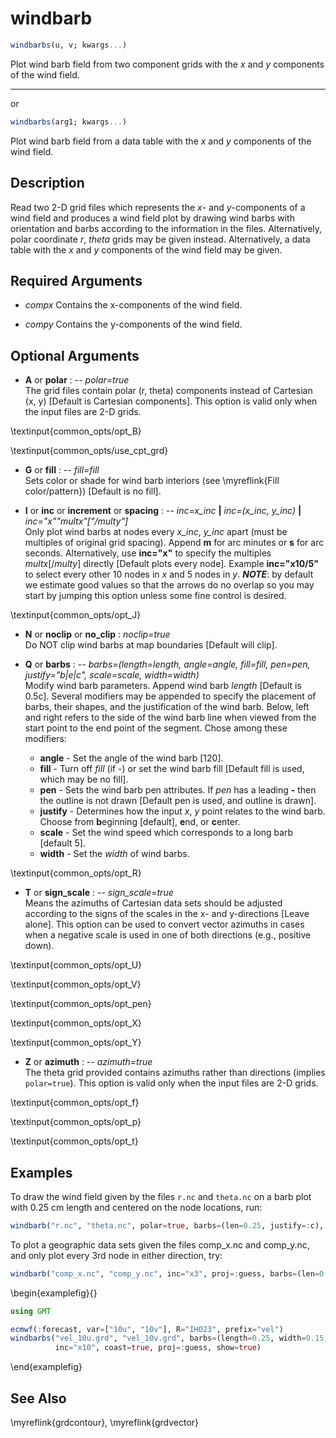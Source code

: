 # windbarb

```julia
windbarbs(u, v; kwargs...)
```

Plot wind barb field from two component grids with the *x* and *y* components of the wind field.

---
or

```julia
windbarbs(arg1; kwargs...)
```

Plot wind barb field from a data table with the *x* and *y* components of the wind field.

Description
-----------

Read two 2-D grid files which represents the *x*- and *y*-components of a wind field and produces
a wind field plot by drawing wind barbs with orientation and barbs according to the information in
the files. Alternatively, polar coordinate *r*, *theta* grids may be given instead. Alternatively,
a data table with the *x* and *y* components of the wind field may be given.

Required Arguments
------------------

- *compx* Contains the x-components of the wind field.

- *compy* Contains the y-components of the wind field.


Optional Arguments
------------------

- **A** or **polar** : -- *polar=true*\
    The grid files contain polar (r, theta) components instead of Cartesian (x, y) [Default is Cartesian components].
    This option is valid only when the input files are 2-D grids.

\textinput{common_opts/opt_B}

\textinput{common_opts/use_cpt_grd}

- **G** or **fill** : -- *fill=fill*\
    Sets color or shade for wind barb interiors (see \myreflink{Fill color/pattern}) [Default is no fill].


- **I** or **inc** or **increment** or **spacing** : -- *inc=x_inc* **|** *inc=(x_inc, y_inc)* **|** *inc="x""multx"["/multy"]*\
    Only plot wind barbs at nodes every *x\_inc*, *y\_inc* apart (must be multiples of original grid spacing).
    Append **m** for arc minutes or **s** for arc seconds. Alternatively, use **inc="x"** to specify the
    multiples *multx*[/*multy*] directly [Default plots every node]. Example **inc="x10/5"** to select every other
    10 nodes in *x* and 5 nodes in *y*. **_NOTE_**: by default we estimate good values so that the arrows do no
    overlap so you may start by jumping this option unless some fine control is desired.

\textinput{common_opts/opt_J}

- **N** or **noclip** or **no\_clip** : *noclip=true*\
    Do NOT clip wind barbs at map boundaries [Default will clip].

- **Q** or **barbs** : -- *barbs=(length=length, angle=angle, fill=fill, pen=pen, justify="b|e|c", scale=scale, width=width)*\
    Modify wind barb parameters. Append wind barb *length* [Default is 0.5c]. Several modifiers may be
    appended to specify the placement of barbs, their shapes, and the justification of the wind barb.
    Below, left and right refers to the side of the wind barb line when viewed from the start point to
    the end point of the segment. Chose among these modifiers:

    - **angle** - Set the angle of the wind barb [120].
    - **fill** - Turn off *fill* (if -) or set the wind barb fill [Default fill is used, which may be no fill].
    - **pen** - Sets the wind barb pen attributes. If *pen* has a leading **-** then the outline is not drawn
       [Default pen is used, and outline is drawn].
    - **justify** - Determines how the input *x*, *y* point relates to the wind barb. Choose from **b**eginning
       [default], **e**nd, or **c**enter.
    - **scale** - Set the wind speed which corresponds to a long barb [default 5].
    - **width** - Set the *width* of wind barbs.
 
\textinput{common_opts/opt_R}

- **T** or **sign_scale** : -- *sign_scale=true*\
    Means the azimuths of Cartesian data sets should be adjusted according to the
    signs of the scales in the x- and y-directions [Leave alone]. This option can
    be used to convert vector azimuths in cases when a negative scale is used in
    one of both directions (e.g., positive down).

\textinput{common_opts/opt_U}

\textinput{common_opts/opt_V}

\textinput{common_opts/opt_pen}

\textinput{common_opts/opt_X}

\textinput{common_opts/opt_Y}

- **Z** or **azimuth** : -- *azimuth=true*\
    The theta grid provided contains azimuths rather than directions (implies `polar=true`).
    This option is valid only when the input files are 2-D grids.

\textinput{common_opts/opt_f}

\textinput{common_opts/opt_p}

\textinput{common_opts/opt_t}

Examples
--------

To draw the wind field given by the files ``r.nc`` and ``theta.nc`` on a
barb plot with 0.25 cm length and centered on the node locations, run:

```julia
windbarb("r.nc", "theta.nc", polar=true, barbs=(len=0.25, justify=:c), show=true)
```

To plot a geographic data sets given the files comp_x.nc and comp_y.nc,
and only plot every 3rd node in either direction, try:

```julia
windbarb("comp_x.nc", "comp_y.nc", inc="x3", proj=:guess, barbs=(len=0.25, justify=:c), show=true)
```

\begin{examplefig}{}
```julia
using GMT

ecmwf(:forecast, var=["10u", "10v"], R="IHO23", prefix="vel")
windbarbs("vel_10u.grd", "vel_10v.grd", barbs=(length=0.25, width=0.15),
          inc="x10", coast=true, proj=:guess, show=true)
```
\end{examplefig}

See Also
--------

\myreflink{grdcontour}, \myreflink{grdvector}
